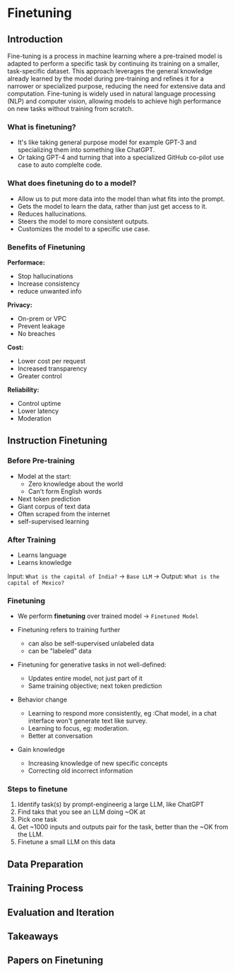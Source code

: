 # Finetuning


## Introduction
Fine-tuning is a process in machine learning where a pre-trained model is adapted to perform a specific task by continuing its training on a smaller, task-specific dataset. This approach leverages the general knowledge already learned by the model during pre-training and refines it for a narrower or specialized purpose, reducing the need for extensive data and computation. Fine-tuning is widely used in natural language processing (NLP) and computer vision, allowing models to achieve high performance on new tasks without training from scratch.

### What is finetuning?
<!--
![Image](img/fine/fine1.png)
-->

- It's like taking general purpose model for example GPT-3 and specializing them into something like ChatGPT.
- Or taking GPT-4 and turning that into a specialized GitHub co-pilot use case to auto complelte code.

### What does finetuning do to a model?

<!--
![Model response](img/fine/fine2.png)
-->

- Allow us to put more data into the model than what fits into the prompt.
- Gets the model to learn the data, rather than just get access to it.
- Reduces hallucinations.
- Steers the model to more consistent outputs.
- Customizes the model to a specific use case.

### Benefits of Finetuning

**Performace:**

- Stop hallucinations
- Increase consistency
- reduce unwanted info

**Privacy:**

- On-prem or VPC
- Prevent leakage
- No breaches

**Cost:**

- Lower cost per request
- Increased transparency
- Greater control

**Reliability:**
- Control uptime
- Lower latency
- Moderation


## Instruction Finetuning

### Before Pre-training
- Model at the start:
    - Zero knowledge about the world
    - Can't form English words
- Next token prediction
- Giant corpus of text data
- Often scraped from the internet
- self-supervised learning

### After Training
- Learns language
- Learns knowledge

Input: `What is the capital of India?` -> `Base LLM` -> Output: `What is the capital of Mexico?`

### Finetuning
- We perform **finetuning** over trained model -> `Finetuned Model`
- Finetuning refers to training further
    - can also be self-supervised unlabeled data
    - can be "labeled" data
- Finetuning for generative tasks in not well-defined:
    - Updates entire model, not just part of it
    - Same training objective; next token prediction

- Behavior change
    - Learning to respond more consistently, eg :Chat model, in a chat interface won't generate text like survey.
    - Learning to focus, eg: moderation.
    - Better at conversation
- Gain knowledge
    - Increasing knowledge of new specific concepts
    - Correcting old incorrect information

### Steps to finetune
 1. Identify task(s) by prompt-engineerig a large LLM, like ChatGPT
 2. Find taks that you see an LLM doing ~OK at
 3. Pick one task
 4. Get ~1000 inputs and outputs pair for the task, better than the ~OK from the LLM. 
 5. Finetune a small LLM on this data

### 
## Data Preparation


## Training Process



## Evaluation and Iteration


## Takeaways

## Papers on Finetuning

